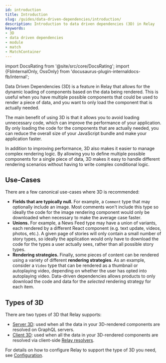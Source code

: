 ```yaml
---
id: introduction
title: Introduction
slug: /guides/data-driven-dependencies/introduction/
description: Introduction to data driven dependencies (3D) in Relay
keywords:
- 3D
- data driven dependencies
- module
- match
- MatchContainer
---
```


import DocsRating from '@site/src/core/DocsRating';
import {FbInternalOnly, OssOnly} from 'docusaurus-plugin-internaldocs-fb/internal';

Data Driven Dependencies (3D) is a feature in Relay that allows for the dynamic loading of components based on the data being rendered. This is useful when you have multiple possible components that could be used to render a piece of data, and you want to only load the component that is actually needed.

The main benefit of using 3D is that it allows you to avoid loading unnecessary code, which can improve the performance of your application. By only loading the code for the components that are actually needed, you can reduce the overall size of your JavaScript bundle and make your application faster.

In addition to improving performance, 3D also makes it easier to manage complex rendering logic. By allowing you to define multiple possible components for a single piece of data, 3D makes it easy to handle different rendering scenarios without having to write complex conditional logic.

## Use-Cases

There are a few canonical use-cases where 3D is recommended:

* **Fields that are typically null.** For example, a `Comment` type that may optionally include an image. Most comments won't include this type so ideally the code for the image rendering component would only be downloaded when necessary to make the average case faster.
* **Unions.** For example, a News Feed type may have a union of variants, each rendered by a different React component (e.g. text update, videos, photos, etc.). A given page of stories will only contain a small number of story types, so ideally the application would only have to download the code for the types a user actually sees, rather than all possible story types.
* **Rendering strategies.** Finally, some pieces of content can be rendered using a variety of different **rendering strategies**. As an example, consider a `Video` type that can be rendered as a thumbnail or autoplaying video, depending on whether the user has opted into autoplaying video. Data-driven dependencies allows products to only download the code and data for the *selected* rendering strategy for each item.

## Types of 3D

There are two types of 3D that Relay supports:
- [Server 3D](./server-3d.md): used when all the data in your 3D-rendered components are resolved on GraphQL servers.
- [Client 3D](./client-3d.md): used when all the data in your 3D-rendered components are resolved via client-side [Relay resolvers](../relay-resolvers/introduction.md).

For details on how to configure Relay to support the type of 3D you need, see [Configuration](./configuration.md).

<DocsRating />
